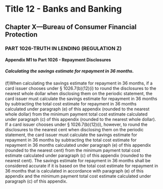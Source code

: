 
# Title 12 - Banks and Banking
## Chapter X—Bureau of Consumer Financial Protection
### PART 1026-TRUTH IN LENDING (REGULATION Z)
#### Appendix M1 to Part 1026 - Repayment Disclosures
##### Calculating the savings estimate for repayment in 36 months.

(f)When calculating the savings estimate for repayment in 36 months, if a card issuer chooses under § 1026.7(b)(12)(i) to round the disclosures to the nearest whole dollar when disclosing them on the periodic statement, the card issuer must calculate the savings estimate for repayment in 36 months by subtracting the total cost estimate for repayment in 36 months calculated under paragraph (e) of this appendix (rounded to the nearest whole dollar) from the minimum payment total cost estimate calculated under paragraph (c) of this appendix (rounded to the nearest whole dollar). If a card issuer chooses under § 1026.7(b)(12)(i), however, to round the disclosures to the nearest cent when disclosing them on the periodic statement, the card issuer must calculate the savings estimate for repayment in 36 months by subtracting the total cost estimate for repayment in 36 months calculated under paragraph (e) of this appendix (rounded to the nearest cent) from the minimum payment total cost estimate calculated under paragraph (c) of this appendix (rounded to the nearest cent). The savings estimate for repayment in 36 months shall be considered accurate if it is based on the total cost estimate for repayment in 36 months that is calculated in accordance with paragraph (e) of this appendix and the minimum payment total cost estimate calculated under paragraph (c) of this appendix.
